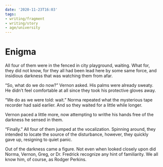 ```yaml
---
date: '2020-11-23T16:03'
tags:
- writing/fragment
- writing/story
- age/university
---
```


# Enigma

All four of them were in the fenced in city playground, waiting. What
for, they did not know, for they all had been lead here by some same
force, and insidious darkness that was watching them from afar.

“So, what do we do now?” Vernon asked. His palms were already sweaty. He
didn’t feel comfortable at all since they took his protective gloves
away.

“We do as we were told: wait.” Norma repeated what the mysterious tape
recorder had said earlier. And so they waited for a little while longer.

Vernon paced a little more, now attempting to writhe his hands free of
the darkness he sensed in them.

“Finally.” All four of them jumped at the vocalization. Spinning around,
they intended to locate the source of the disturbance, however, they
quickly gave up, resigning to quiet panic.

Out of the darkness came a figure. Not even when looked closely upon did
Norma, Vernon, Greg, or Dr. Fredrick recognize any hint of familiarity.
We all know him, of course, as Rodger Perkins.
